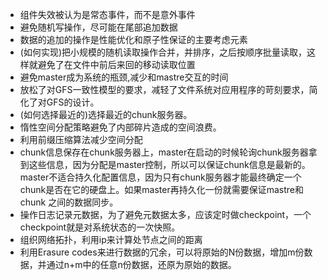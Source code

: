 * 组件失效被认为是常态事件，而不是意外事件
* 避免随机写操作，尽可能在尾部追加数据
* 数据的追加的操作是性能优化和原子性保证的主要考虑元素
* (如何实现)把小规模的随机读取操作合并，并排序，之后按顺序批量读取，这样就避免了在文件中前后来回的移动读取位置
* 避免master成为系统的瓶颈,减少和mastre交互的时间
* 放松了对GFS一致性模型的要求，减轻了文件系统对应用程序的苛刻要求，简化了对GFS的设计。
* (如何选择最近的)选择最近的chunk服务器。
* 惰性空间分配策略避免了内部碎片造成的空间浪费。
* 利用前缀压缩算法减少空间分配
* chunk信息保存在chunk服务器上，master在启动的时候轮询chunk服务器拿到这些信息，因为分配是master控制，所以可以保证chunk信息是最新的。
master不适合持久化配置信息，因为只有chunk服务器才能最终确定一个chunk是否在它的硬盘上。如果master再持久化一份就需要保证mastre和chunk
之间的数据同步。
* 操作日志记录元数据，为了避免元数据太多，应该定时做checkpoint，一个checkpoint就是对系统状态的一次快照。
* 组织网络拓扑，利用ip来计算处节点之间的距离
* 利用Erasure codes来进行数据的冗余，可以将原始的N份数据，增加m份数据，并通过n+m中的任意n份数据，还原为原始的数据。

